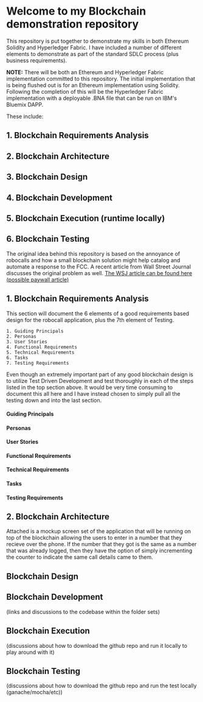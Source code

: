 # Welcome to my Blockchain demonstration repository
This repository is put together to demonstrate my skills in both Ethereum Solidity and Hyperledger Fabric.   I have included a number of different elements to demonstrate as part of the standard SDLC process (plus business requirements).   

__NOTE:__  There will be both an Ethereum and Hyperledger Fabric implementation committed to this repository.  The initial implementation that is being flushed out is for an Ethereum implementation using Solidity.   Following the completion of this will be the Hyperledger Fabric implementation with a deployable .BNA file that can be run on IBM's Bluemix DAPP.

These include: 
## 1. Blockchain Requirements Analysis
## 2. Blockchain Architecture
## 3. Blockchain Design
## 4. Blockchain Development
## 5. Blockchain Execution (runtime locally)
  ## 6. Blockchain Testing

The original idea behind this repository is based on the annoyance of robocalls and how a small blockchain solution might help catalog and automate a response to the FCC.   A recent article from Wall Street Journal discusses the original problem as well.  [The WSJ article can be found here (possible paywall article)](https://www.wsj.com/articles/why-there-are-so-many-robocalls-heres-what-you-can-do-about-them-1530610203?mod=hp_lead_pos8)

## 1.  Blockchain Requirements Analysis
This section will document the 6 elements of a good requirements based design for the robocall application, plus the 7th element of Testing.   

    1. Guiding Principals
    2. Personas
    3. User Stories
    4. Functional Requirements
    5. Technical Requirements
    6. Tasks
    7. Testing Requirements

Even though an extremely important part of any good blockchain design is to utilize Test Driven Development and test thoroughly in each of the steps listed in the top section above.  It would be very time consuming to document this all here and I have instead chosen to simply pull all the testing down and into the last section.

#### Guiding Principals

#### Personas

#### User Stories

#### Functional Requirements

#### Technical Requirements

#### Tasks

#### Testing Requirements

## 2.  Blockchain Architecture
Attached is a mockup screen set of the application that will be running on top of the blockchain allowing the users to enter in a number that they recieve over the phone.   If the number that they got is the same as a number that was already logged, then they have the option of simply incrementing the counter to indicate the same call details came to them.

## Blockchain Design

## Blockchain Development
(links and discussions to the codebase within the folder sets)

## Blockchain Execution
(discussions about how to download the github repo and run it locally to play around with it)

##  Blockchain Testing
(discussions about how to download the github repo and run the test locally (ganache/mocha/etc))
